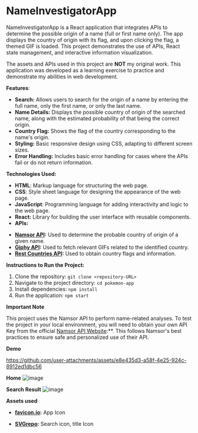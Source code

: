 # NameInvestigatorApp

NameInvestigatorApp is a React application that integrates APIs to determine the possible origin of a name (full or first name only). The app displays the country of origin with its flag, and upon clicking the flag, a themed GIF is loaded. This project demonstrates the use of APIs, React state management, and interactive information visualization.

The assets and APIs used in this project are **NOT** my original work. This application was developed as a learning exercise to practice and demonstrate my abilities in web development.

**Features**:

- **Search:** Allows users to search for the origin of a name by entering the full name, only the first name, or only the last name.
- **Name Details:** Displays the possible country of origin of the searched name, along with the estimated probability of that being the correct origin.
- **Country Flag:** Shows the flag of the country corresponding to the name's origin.
- **Styling:** Basic responsive design using CSS, adapting to different screen sizes.
- **Error Handling:** Includes basic error handling for cases where the APIs fail or do not return information.

**Technologies Used:**

- **HTML**: Markup language for structuring the web page.
- **CSS**: Style sheet language for designing the appearance of the web page.
- **JavaScript**: Programming language for adding interactivity and logic to the web page.
- **React:** Library for building the user interface with reusable components.
- **APIs:**

* **[Namsor API](https://namsor.app/):** Used to determine the probable country of origin of a given name.
* **[Giphy API](https://developers.giphy.com/docs/):** Used to fetch relevant GIFs related to the identified country.
* **[Rest Countries API](https://restcountries.com/):** Used to obtain country flags and information.

**Instructions to Run the Project:**

1. Clone the repository: `git clone <repository-URL>`
2. Navigate to the project directory: `cd pokemon-app`
3. Install dependencies: `npm install`
4. Run the application: `npm start`

**Important Note**

This project uses the Namsor API to perform name-related analyses. To test the project in your local environment, you will need to obtain your own API Key from the official [Namsor API Website](https://namsor.app/):\*\*. This follows Namsor's best practices to ensure safe and personalized use of their API.

**Demo**

https://github.com/user-attachments/assets/e8e435d3-a58f-4e25-924c-8912ed1dbc56



**Home**
![image](https://github.com/user-attachments/assets/d71186f3-038b-456e-82e2-cca074952114)


**Search Result**
![image](https://github.com/user-attachments/assets/5201b0be-27e4-4346-a468-6daf27fc5a1d)


**Assets used**

- **[favicon.io](https://favicon.io/emoji-favicons/magnifying-glass-tilted-left):** App Icon

- **[SVGrepo](https://www.svgrepo.com/svg/127033/magnifying-glass):** Search icon, title Icon
